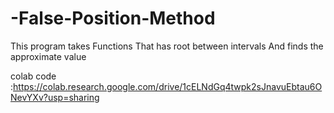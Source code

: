 # -False-Position-Method
This program takes Functions That has root between intervals And finds the approximate value

colab code :https://colab.research.google.com/drive/1cELNdGq4twpk2sJnavuEbtau6ONevYXv?usp=sharing
